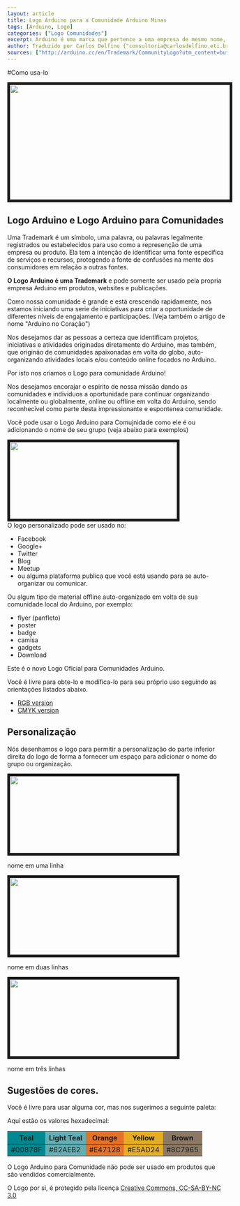 ```yaml
---
layout: article
title: Logo Arduino para a Comunidade Arduino Minas
tags: [Arduino, Logo]
categories: ["Logo Comunidades"]
excerpt: Arduino é uma marca que pertence a uma empresa de mesmo nome, veja neste artigo o que esta empresa está fazendo para que as comunidades que tem crescido a sua volta possam manter uma identidade comum.
author: Traduzido por Carlos Delfino {"consultoria@carlosdelfino.eti.br"}
sources: ["http://arduino.cc/en/Trademark/CommunityLogo?utm_content=bufferd3518&utm_source=buffer&utm_medium=facebook&utm_campaign=Buffer"]
---
```


#Como usa-lo
<div class="imageBox" id="center">
<a rel="lightbox" title="Logo do Arduino para Comunidades" href="/images/logo/arduino/ArduinoCommunityLogo.png">
<img src="/images/logo/arduino/ArduinoCommunityLogo.png" width="620" height="263"  border="6" />
</a>
</div>

## Logo Arduino e Logo Arduino para Comunidades
Uma Trademark é um símbolo, uma palavra, ou palavras legalmente registrados ou
estabelecidos para uso como a represenção de uma empresa ou produto. Ela tem a
intenção de identificar uma fonte especifica de serviços e recursos, protegendo
a fonte de confusões na mente dos consumidores em relação a outras fontes.

**O Logo Arduino é uma Trademark** e pode somente ser usado pela propria
empresa Arduino em produtos, websites e publicações.

Como nossa comunidade é grande e está crescendo rapidamente, nos estamos
iniciando uma serie de iniciativas para criar a oportunidade de diferentes
níveis de engajamento e participações. (Veja também o artigo de nome "Arduino
no Coração")

Nos desejamos dar as pessoas a certeza que identificam projetos, iniciativas e
atividades originadas diretamente do Arduino, mas também, que originão de
comunidades apaixonadas em volta do globo, auto-organizando atividades locais
e/ou conteúdo online focados no Arduino.

Por isto nos criamos o Logo para comunidade Arduino!

Nos desejamos encorajar o espirito de nossa missão dando as comunidades e
individuos a oportunidade para continuar organizando localmente ou globalmente,
online ou offline em volta do Arduino, sendo reconhecivel como parte desta
impressionante e espontenea comunidade.

Você pode usar o Logo Arduino para Comujnidade como ele é ou adicionando o nome
de seu grupo (veja abaixo para exemplos)

<div class="imageBox" id="center">
<a rel="lightbox" title="Logo Arduino para Comunidades, com área personalizavel." href="/images/logo/arduino/ArduinoCommunityLogo_CustoMArea.png">
<img src="/images/logo/arduino/ArduinoCommunityLogo_CustonArea.png" width="383" height="176"  border="6" />
</a>
</div>
O logo personalizado pode ser usado no:

 * Facebook
 * Google+
 * Twitter
 * Blog
 * Meetup
 * ou alguma plataforma publica que você está usando para se auto-organizar ou
   comunicar.

Ou algum tipo de material offline auto-organizado em volta de sua comunidade
local do Arduino, por exemplo:

 * flyer (panfleto)
 * poster
 * badge
 * camisa
 * gadgets
 * Download

Este é o novo Logo Oficial para Comunidades Arduino.

Você é livre para obte-lo e modifica-lo para seu próprio uso seguindo as
orientações listados abaixo.

 * [RGB version](http://arduino.cc/en/uploads/Trademark/ArduinoCommunityLogo_RGB.pdf)
 * [CMYK version](http://arduino.cc/en/uploads/Trademark/ArduinoCommunityLogo_CMYK.pdf)

## Personalização
Nós desenhamos o logo para permitir a personalização do parte inferior direita
do logo de forma a fornecer um espaço para adicionar o nome do grupo ou organização.

<div class="imageBox" id="center">
<a rel="lightbox" title="Logo Arduino para Comunidades, Uma Linha." href="/images/logo/arduino/ArduinoCommunityLogo_1line.png">
<img src="/images/logo/arduino/ArduinoCommunityLogo_1line.png" width="383" height="176"  border="6" />
</a>
</div>
<p>nome em uma linha</p>

<div class="imageBox" id="center">
<a rel="lightbox" title="Logo Arduino para Comunidades, Duas Linha." href="/images/logo/arduino/ArduinoCommunityLogo_2line.png">
<img src="/images/logo/arduino/ArduinoCommunityLogo_2line.png" width="383" height="176"  border="6" />
</a>
</div>
<p>nome em duas linhas</p>

<div class="imageBox" id="center">
<a rel="lightbox" title="Logo Arduino para Comunidades, Três Linha." href="/images/logo/arduino/ArduinoCommunityLogo_3line.png">
<img src="/images/logo/arduino/ArduinoCommunityLogo_3line.png" width="383" height="176"  border="6" />
</a>
</div>
<p>nome em três linhas</p>

## Sugestões de cores.

Você é livre para usar alguma cor, mas nos sugerimos a seguinte paleta:

Aqui estão os valores hexadecimal:

<table>
 <thead>
  <tr>
   <th style="background-color:#00878F">Teal</th><th style="background-color:#62AEB2">Light Teal</th><th style="background-color:#E47128">Orange</th><th style="background-color:#E5AD24">Yellow</th><th style="background-color:#8C7965">Brown</th>
  </tr>
 </thead>
 <tbody>
  <tr>
   <td style="background-color:#00878F">#00878F</td><td style="background-color:#62AEB2">#62AEB2</td><td style="background-color:#E47128">#E47128</td><td style="background-color:#E5AD24">#E5AD24</td><td style="background-color:#8C7965">#8C7965</td>
  </tr>
 </tbody>
</table>

O Logo Arduino para Comunidade não pode ser usado em produtos que são vendidos
comercialmente.

O Logo por si, é protegido pela licença 
[Creative Commons, CC-SA-BY-NC 3.0](http://creativecommons.org/licenses/by-sa/3.0/)

